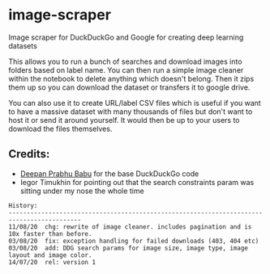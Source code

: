 # image-scraper
Image scraper for DuckDuckGo and Google for creating deep learning datasets

This allows you to run a bunch of searches and download images into folders based on label name.
You can then run a simple image cleaner within the notebook to delete anything which doesn't belong.
Then it zips them up so you can download the dataset or transfers it to google drive.

You can also use it to create URL/label CSV files which is useful if you want to have a massive
dataset with many thousands of files but don't want to host it or send it around yourself.
It would then be up to your users to download the files themselves.

Credits:
------------------------------------------------------------------------------------------
- [Deepan Prabhu Babu](https://github.com/deepanprabhu/duckduckgo-images-api) for the base DuckDuckGo code
- Iegor Timukhin for pointing out that the search constraints param was sitting under my nose the whole time

```
History:
------------------------------------------------------------------------------------------
11/08/20  chg: rewrite of image cleaner. includes pagination and is 10x faster than before.
03/08/20  fix: exception handling for failed downloads (403, 404 etc)
03/08/20  add: DDG search params for image size, image type, image layout and image color.
14/07/20  rel: version 1
```
